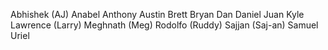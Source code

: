 Abhishek (AJ)
Anabel
Anthony
Austin
Brett
Bryan
Dan
Daniel
Juan
Kyle
Lawrence (Larry)
Meghnath (Meg)
Rodolfo (Ruddy)
Sajjan (Saj-an)
Samuel
Uriel
